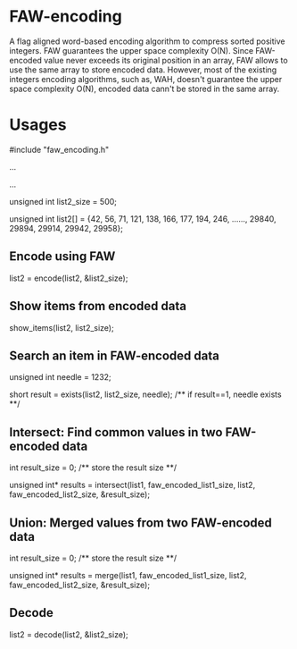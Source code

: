 # FAW-encoding
A flag aligned word-based encoding algorithm to compress sorted positive integers. FAW guarantees the upper space complexity O(N). Since FAW-encoded value never exceeds its original position in an array, FAW allows to use the same array to store encoded data. However, most of the existing integers encoding algorithms, such as, WAH, doesn't guarantee the upper space complexity O(N), encoded data cann't be stored in the same array.

# Usages

  
  #include "faw_encoding.h"
  
  ...
  
  ...
  
  unsigned int list2_size = 500;
  
  unsigned int list2[] = {42, 56, 71, 121, 138, 166, 177, 194, 246, ......, 29840, 29894, 29914, 29942, 29958};

  
  ## Encode using FAW
  list2 = encode(list2, &list2_size);
 
  ## Show items from encoded data
  show_items(list2, list2_size);


  ## Search an item in FAW-encoded data
  unsigned int needle = 1232;

  short result = exists(list2, list2_size, needle);  /** if result==1, needle exists **/


  ## Intersect: Find common values in two FAW-encoded data
  int result_size = 0;      /** store the result size **/
  
  unsigned int* results = intersect(list1, faw_encoded_list1_size, list2, faw_encoded_list2_size, &result_size);


  ## Union: Merged values from two FAW-encoded data
  int result_size = 0;      /** store the result size **/
  
  unsigned int* results = merge(list1, faw_encoded_list1_size, list2, faw_encoded_list2_size, &result_size);


  ## Decode
  list2 = decode(list2, &list2_size);


##  
